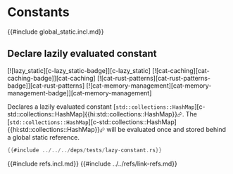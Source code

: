# Constants

{{#include global_static.incl.md}}

## Declare lazily evaluated constant

[![lazy_static][c-lazy_static-badge]][c-lazy_static]  [![cat-caching][cat-caching-badge]][cat-caching]  [![cat-rust-patterns][cat-rust-patterns-badge]][cat-rust-patterns]  [![cat-memory-management][cat-memory-management-badge]][cat-memory-management]

Declares a lazily evaluated constant [`std::collections::HashMap`][c-std::collections::HashMap]{{hi:std::collections::HashMap}}⮳. The [`std::collections::HashMap`][c-std::collections::HashMap]{{hi:std::collections::HashMap}}⮳ will be evaluated once and stored behind a global static reference.

```rust
{{#include ../../../deps/tests/lazy-constant.rs}}
```

{{#include refs.incl.md}}
{{#include ../../refs/link-refs.md}}

<div class="hidden">
</div>
